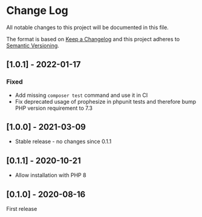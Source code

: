 # Change Log

All notable changes to this project will be documented in this file.

The format is based on [Keep a Changelog](http://keepachangelog.com/en/1.0.0/)
and this project adheres to [Semantic Versioning](http://semver.org/spec/v2.0.0.html).

## [1.0.1] - 2022-01-17
### Fixed
- Add missing `composer test` command and use it in CI
- Fix deprecated usage of prophesize in phpunit tests
  and therefore bump PHP version requirement to 7.3

## [1.0.0] - 2021-03-09

- Stable release - no changes since 0.1.1

## [0.1.1] - 2020-10-21

* Allow installation with PHP 8

## [0.1.0] - 2020-08-16

First release
